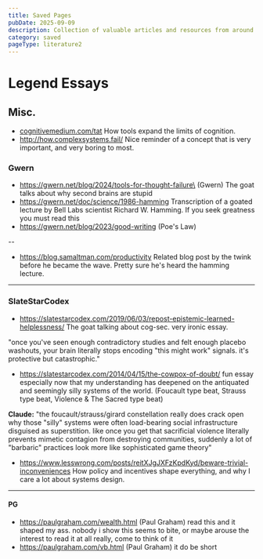 ```yaml
---
title: Saved Pages
pubDate: 2025-09-09
description: Collection of valuable articles and resources from around the web
category: saved
pageType: literature2
---
```


# Legend Essays
## Misc.
- [cognitivemedium.com/tat](https://cognitivemedium.com/tat/)
How tools expand the limits of cognition.
- http://how.complexsystems.fail/ 
Nice reminder of a concept that is very important, and very boring to most.

### Gwern
- https://gwern.net/blog/2024/tools-for-thought-failure\ (Gwern)
The goat talks about why second brains are stupid
- https://gwern.net/doc/science/1986-hamming 
Transcription of a goated lecture by Bell Labs scientist Richard W. Hamming. If you seek greatness you must read this
- https://gwern.net/blog/2023/good-writing (Poe's Law)

--
- https://blog.samaltman.com/productivity 
Related blog post by the twink before he became the wave. Pretty sure he's heard the hamming lecture.

---
### SlateStarCodex
- https://slatestarcodex.com/2019/06/03/repost-epistemic-learned-helplessness/
The goat talking about cog-sec. very ironic essay.

"once you've seen enough contradictory studies and felt enough placebo washouts, your brain literally stops encoding "this might work" signals. it's protective but catastrophic."
- https://slatestarcodex.com/2014/04/15/the-cowpox-of-doubt/
fun essay especially now that my understanding has deepened on the antiquated and seemingly silly systems of the world. (Foucault type beat, Strauss type beat, Violence & The Sacred type beat)

**Claude:** "the foucault/strauss/girard constellation really does crack open why those "silly" systems were often load-bearing social infrastructure disguised as superstition. like once you get that sacrificial violence literally prevents mimetic contagion from destroying communities, suddenly a lot of "barbaric" practices look more like sophisticated game theory"
- https://www.lesswrong.com/posts/reitXJgJXFzKpdKyd/beware-trivial-inconveniences
How policy and incentives shape everything, and why I care a lot about systems design.

---
#### PG
- https://paulgraham.com/wealth.html (Paul Graham)
read this and it shaped my ass. nobody i show this seems to bite, or maybe arouse the interest to read it at all really, come to think of it
- https://paulgraham.com/vb.html (Paul Graham)
it do be short


